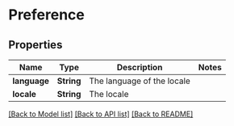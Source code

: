 # Preference

## Properties

Name | Type | Description | Notes
------------ | ------------- | ------------- | -------------
**language** | **String** | The language of the locale | 
**locale** | **String** | The locale | 

[[Back to Model list]](../README.md#documentation-for-models) [[Back to API list]](../README.md#documentation-for-api-endpoints) [[Back to README]](../README.md)


